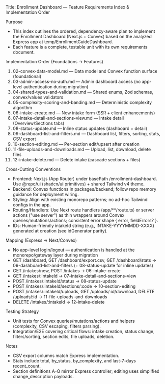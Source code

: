 Title: Enrollment Dashboard — Feature Requirements Index & Implementation Order

Purpose
- This index outlines the ordered, dependency-aware plan to implement the Enrollment Dashboard (Next.js + Convex) based on the analyzed Express app at temp/EnrollmentGuideDashboard.
- Each feature is a complete, testable unit with its own requirements document.

Implementation Order (Foundations → Features)
1) 02-convex-data-model.md — Data model and Convex function surface (foundational)
2) 03-admin-access-no-auth.md — Admin dashboard access (no app-level authentication during migration)
3) 04-shared-types-and-validation.md — Shared enums, Zod schemas, convex/values validators
4) 05-complexity-scoring-and-banding.md — Deterministic complexity algorithm
5) 06-intake-create.md — New intake form (SSR + client enhancements)
6) 07-intake-detail-and-sections-view.md — Intake detail (Overview/Sections tabs)
7) 08-status-update.md — Inline status updates (dashboard + detail)
8) 09-dashboard-list-and-filters.md — Dashboard list, filters, sorting, stats, CSV export
9) 10-section-editing.md — Per-section edit/upsert after creation
10) 11-file-uploads-and-downloads.md — Upload, list, download, delete files
11) 12-intake-delete.md — Delete intake (cascade sections + files)

Cross-Cutting Conventions
- Frontend: Next.js (App Router) under basePath /enrollment-dashboard. Use @repo/ui (shadcn/ui primitives) + shared Tailwind v4 theme.
- Backend: Convex functions in packages/backend; follow repo memory guidance for deployment wiring.
- Styling: Align with existing monorepo patterns; no ad-hoc Tailwind configs in the app.
- Routing/Handlers: Use Next route handlers (app/**/route.ts) or server actions ("use server") as thin wrappers around Convex queries/mutations/actions; consistent error shape { error, fieldErrors? }.
- IDs: Human-friendly intakeId string (e.g., INTAKE-YYYYMMDD-XXXX) generated at creation (see idGenerator parity).

Mapping (Express → Next/Convex)
- No app-level login/logout — authentication is handled at the monorepo/gateway layer during migration
- GET /dashboard, GET /dashboard/export.csv, GET /dashboard/stats → 09-dashboard-list-and-filters (+ 08-status-update for inline updates)
- GET /intakes/new, POST /intakes → 06-intake-create
- GET /intakes/:intakeId → 07-intake-detail-and-sections-view
- POST /intakes/:intakeId/status → 08-status-update
- POST /intakes/:intakeId/sections/:code → 10-section-editing
- POST /intakes/:intakeId/uploads, GET /uploads/:id/download, DELETE /uploads/:id → 11-file-uploads-and-downloads
- DELETE /intakes/:intakeId → 12-intake-delete

Testing Strategy
- Unit tests for Convex queries/mutations/actions and helpers (complexity, CSV escaping, filters parsing).
- Integration/E2E covering critical flows: intake creation, status change, filters/sorting, section edits, file uploads, deletion.

Notes
- CSV export columns match Express implementation.
- Stats include total, by_status, by_complexity, and last-7-days recent_count.
- Section definitions A–Q mirror Express controller; editing uses simplified change_description payloads.

